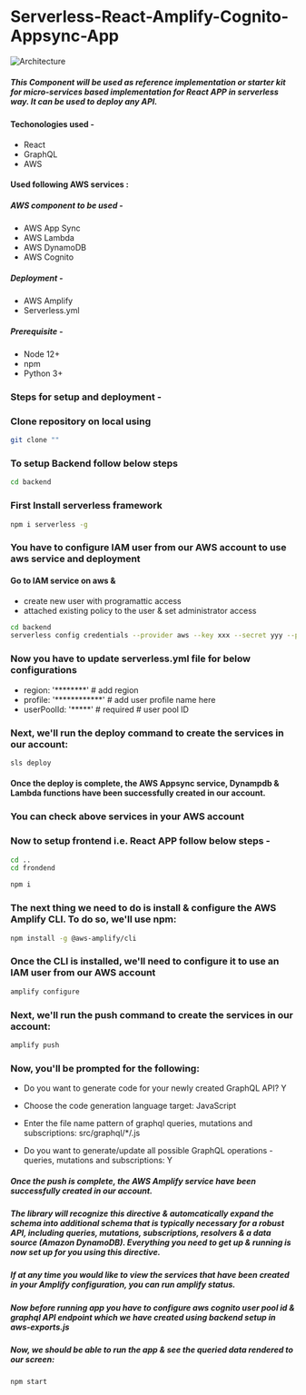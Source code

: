 # Serverless-React-Amplify-Cognito-Appsync-App

![Architecture]()


##### This Component will be used as reference implementation or starter kit for micro-services based implementation for React APP in serverless way. It can be used to deploy any API.

#### Techonologies used -
- React 
- GraphQL
- AWS 
 
#### Used following AWS services :
 
##### AWS component to be used - 
 - AWS App Sync
 - AWS Lambda
 - AWS DynamoDB
 - AWS Cognito
 
##### Deployment -
 - AWS Amplify
 - Serverless.yml

##### Prerequisite -
 - Node 12+
 - npm
 - Python 3+

### Steps for setup and deployment -

### Clone repository on local using 

```bash
git clone ""
```


###  To setup Backend follow below steps 

```bash
cd backend
```

### First Install serverless framework

```bash
npm i serverless -g
```
### You have to configure IAM user from our AWS account to use aws service and deployment

#### Go to IAM service on aws & 
- create new user with programattic access 
- attached existing policy to the user & set administrator access

```bash
cd backend
serverless config credentials --provider aws --key xxx --secret yyy --profile zzz
```

### Now you have to update serverless.yml file for below configurations

- region: '********' # add region
- profile: '************' # add user profile name here
- userPoolId:  '*****' # required # user pool ID

### Next, we'll run the deploy command to create the services in our account:

```bash
sls deploy
```

#### Once the deploy is complete, the AWS Appsync service, Dynampdb & Lambda functions have been successfully created in our account.

### You can check above services in your AWS account

### Now to setup frontend i.e. React APP follow below steps - 

```bash
cd ..
cd frondend
```

```bash
npm i
```

### The next thing we need to do is install & configure the AWS Amplify CLI. To do so, we'll use npm:

```bash
npm install -g @aws-amplify/cli
```

### Once the CLI is installed, we'll need to configure it to use an IAM user from our AWS account

```bash
amplify configure
```

### Next, we'll run the push command to create the services in our account:

```bash
amplify push
```

### Now, you'll be prompted for the following:

- Do you want to generate code for your newly created GraphQL API? Y

- Choose the code generation language target: JavaScript

- Enter the file name pattern of graphql queries, mutations and subscriptions: src/graphql/*/.js

- Do you want to generate/update all possible GraphQL operations - queries, mutations and subscriptions: Y

##### Once the push is complete, the AWS Amplify service have been successfully created in our account.

##### The library will recognize this directive & automcatically expand the schema into additional schema that is typically necessary for a robust API, including queries, mutations, subscriptions, resolvers & a data source (Amazon DynamoDB). Everything you need to get up & running is now set up for you using this directive.

##### If at any time you would like to view the services that have been created in your Amplify configuration, you can run amplify status.

##### Now before running app you have to configure aws cognito user pool id & graphql API endpoint which we have created using backend setup in aws-exports.js

##### Now, we should be able to run the app & see the queried data rendered to our screen:

```bash
npm start
```



